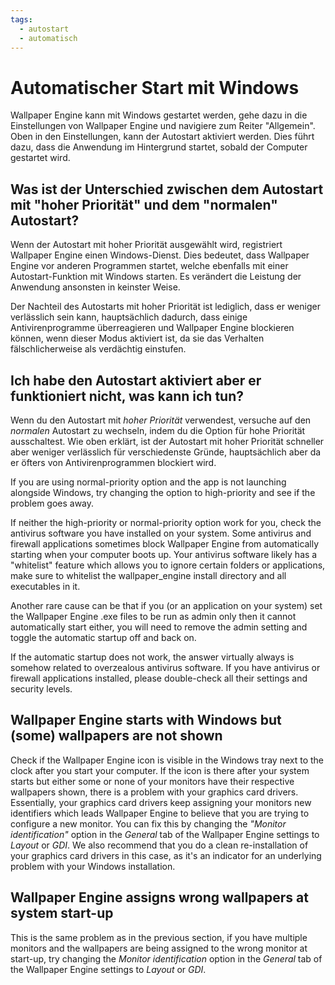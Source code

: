```yaml
---
tags:
  - autostart
  - automatisch
---
```


# Automatischer Start mit Windows

Wallpaper Engine kann mit Windows gestartet werden, gehe dazu in die Einstellungen von Wallpaper Engine und navigiere zum Reiter "Allgemein". Oben in den Einstellungen, kann der Autostart aktiviert werden. Dies führt dazu, dass die Anwendung im Hintergrund startet, sobald der Computer gestartet wird.

## Was ist der Unterschied zwischen dem Autostart mit "hoher Priorität" und dem "normalen" Autostart?

Wenn der Autostart mit hoher Priorität ausgewählt wird, registriert Wallpaper Engine einen Windows-Dienst. Dies bedeutet, dass Wallpaper Engine vor anderen Programmen startet, welche ebenfalls mit einer Autostart-Funktion mit Windows starten. Es verändert die Leistung der Anwendung ansonsten in keinster Weise.

Der Nachteil des Autostarts mit hoher Priorität ist lediglich, dass er weniger verlässlich sein kann, hauptsächlich dadurch, dass einige Antivirenprogramme überreagieren und Wallpaper Engine blockieren können, wenn dieser Modus aktiviert ist, da sie das Verhalten fälschlicherweise als verdächtig einstufen.

## Ich habe den Autostart aktiviert aber er funktioniert nicht, was kann ich tun?

Wenn du den Autostart mit *hoher Priorität* verwendest, versuche auf den *normalen* Autostart zu wechseln, indem du die Option für hohe Priorität ausschaltest. Wie oben erklärt, ist der Autostart mit hoher Priorität schneller aber weniger verlässlich für verschiedenste Gründe, hauptsächlich aber da er öfters von Antivirenprogrammen blockiert wird.

If you are using normal-priority option and the app is not launching alongside Windows, try changing the option to high-priority and see if the problem goes away.

If neither the high-priority or normal-priority option work for you, check the antivirus software you have installed on your system. Some antivirus and firewall applications sometimes block Wallpaper Engine from automatically starting when your computer boots up. Your antivirus software likely has a "whitelist" feature which allows you to ignore certain folders or applications, make sure to whitelist the wallpaper_engine install directory and all executables in it.

Another rare cause can be that if you (or an application on your system) set the Wallpaper Engine .exe files to be run as admin only then it cannot automatically start either, you will need to remove the admin setting and toggle the automatic startup off and back on.

If the automatic startup does not work, the answer virtually always is somehow related to overzealous antivirus software. If you have antivirus or firewall applications installed, please double-check all their settings and security levels.

## Wallpaper Engine starts with Windows but (some) wallpapers are not shown

 Check if the Wallpaper Engine icon is visible in the Windows tray next to the clock after you start your computer. If the icon is there after your system starts but either some or none of your monitors have their respective wallpapers shown, there is a problem with your graphics card drivers. Essentially, your graphics card drivers keep assigning your monitors new identifiers which leads Wallpaper Engine to believe that you are trying to configure a new monitor. You can fix this by changing the *"Monitor identification"* option in the *General* tab of the Wallpaper Engine settings to *Layout* or *GDI*. We also recommend that you do a clean re-installation of your graphics card drivers in this case, as it's an indicator for an underlying problem with your Windows installation.

 ## Wallpaper Engine assigns wrong wallpapers at system start-up

 This is the same problem as in the previous section, if you have multiple monitors and the wallpapers are being assigned to the wrong monitor at start-up, try changing the *Monitor identification* option in the *General* tab of the Wallpaper Engine settings to *Layout* or *GDI*.
